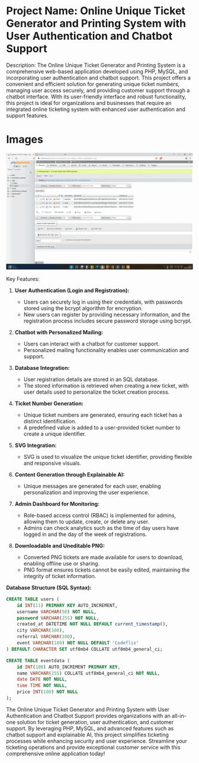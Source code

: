 # Project Name: Online Unique Ticket Generator and Printing System with User Authentication and Chatbot Support

Description:
The Online Unique Ticket Generator and Printing System is a comprehensive web-based application developed using PHP, MySQL, and incorporating user authentication and chatbot support. This project offers a convenient and efficient solution for generating unique ticket numbers, managing user access securely, and providing customer support through a chatbot interface. With its user-friendly interface and robust functionality, this project is ideal for organizations and businesses that require an integrated online ticketing system with enhanced user authentication and support features.

# Images

<p align="center">
  <img src="./Images/ticket.gif" alt="Image"/>
</p>

Key Features:

1. **User Authentication (Login and Registration):**
   - Users can securely log in using their credentials, with passwords stored using the bcrypt algorithm for encryption.
   - New users can register by providing necessary information, and the registration process includes secure password storage using bcrypt.

2. **Chatbot with Personalized Mailing:**
   - Users can interact with a chatbot for customer support.
   - Personalized mailing functionality enables user communication and support.

3. **Database Integration:**
   - User registration details are stored in an SQL database.
   - The stored information is retrieved when creating a new ticket, with user details used to personalize the ticket creation process.

4. **Ticket Number Generation:**
   - Unique ticket numbers are generated, ensuring each ticket has a distinct identification.
   - A predefined value is added to a user-provided ticket number to create a unique identifier.

5. **SVG Integration:**
   - SVG is used to visualize the unique ticket identifier, providing flexible and responsive visuals.

6. **Content Generation through Explainable AI:**
   - Unique messages are generated for each user, enabling personalization and improving the user experience.

7. **Admin Dashboard for Monitoring:**
   - Role-based access control (RBAC) is implemented for admins, allowing them to update, create, or delete any user.
   - Admins can check analytics such as the time of day users have logged in and the day of the week of registrations.

8. **Downloadable and Uneditable PNG:**
   - Converted PNG tickets are made available for users to download, enabling offline use or sharing.
   - PNG format ensures tickets cannot be easily edited, maintaining the integrity of ticket information.

**Database Structure (SQL Syntax):**
```sql
CREATE TABLE users (
    id INT(11) PRIMARY KEY AUTO_INCREMENT,
    username VARCHAR(50) NOT NULL,
    password VARCHAR(255) NOT NULL,
    created_at DATETIME NOT NULL DEFAULT current_timestamp(),
    city VARCHAR(100),
    referral VARCHAR(100),
    event VARCHAR(100) NOT NULL DEFAULT 'Codeflix'
) DEFAULT CHARACTER SET utf8mb4 COLLATE utf8mb4_general_ci;
```

```sql
CREATE TABLE eventdata (
    id INT(100) AUTO_INCREMENT PRIMARY KEY,
    name VARCHAR(255) COLLATE utf8mb4_general_ci NOT NULL,
    date DATE NOT NULL,
    time TIME NOT NULL,
    price INT(100) NOT NULL
);

```

The Online Unique Ticket Generator and Printing System with User Authentication and Chatbot Support provides organizations with an all-in-one solution for ticket generation, user authentication, and customer support. By leveraging PHP, MySQL, and advanced features such as chatbot support and explainable AI, this project simplifies ticketing processes while enhancing security and user experience. Streamline your ticketing operations and provide exceptional customer service with this comprehensive online application today!
